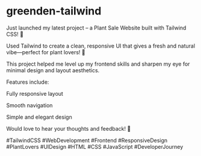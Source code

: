 # greenden-tailwind
Just launched my latest project – a Plant Sale Website built with Tailwind CSS! 🚀

Used Tailwind to create a clean, responsive UI that gives a fresh and natural vibe—perfect for plant lovers! 💚

This project helped me level up my frontend skills and sharpen my eye for minimal design and layout aesthetics.

 Features include:

Fully responsive layout

Smooth navigation

Simple and elegant design

Would love to hear your thoughts and feedback! 💬

#TailwindCSS #WebDevelopment #Frontend #ResponsiveDesign #PlantLovers #UIDesign #HTML #CSS #JavaScript #DeveloperJourney
